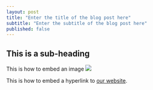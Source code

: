 ```yaml
---
layout: post
title: "Enter the title of the blog post here"
subtitle: "Enter the subtitle of the blog post here"
published: false
---
```

## This is a sub-heading

This is how to embed an image
![](http://35percent.org/img/london-borough-of-southwark-street-sign3.png)

This is how to embed a hyperlink to [our website](http://www.35percent.org).

